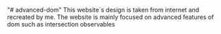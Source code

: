 "# advanced-dom" 
This website`s design is taken from internet and recreated by me. The website is mainly focused on advanced features of dom such as intersection observables
